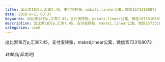 ```yaml
---
title: 出比索18万p,汇率7.45，支付宝转账，makati,linear公寓，微信15733108073
date: 2018-8-11 08:37
keywords: 出比索18万p,汇率7.45，支付宝转账，makati,linear公寓，微信15733108073
description: 出比索18万p,汇率7.45，支付宝转账，makati,linear公寓，微信15733108073
categories: used
---
```

<td class="t_f" id="postmessage_1624714">

出比索18万p,汇率7.45，支付宝转账，makati,linear公寓，微信15733108073</td>
###### 转载自[菲龙网]